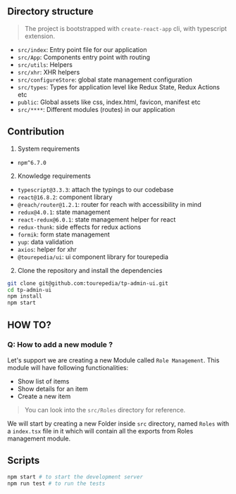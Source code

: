 ## Directory structure

> The project is bootstrapped with `create-react-app` cli, with typescript extension.

- `src/index`: Entry point file for our application
- `src/App`: Components entry point with routing
- `src/utils`: Helpers
- `src/xhr`: XHR helpers
- `src/configureStore`: global state management configuration
- `src/types`: Types for application level like Redux State, Redux Actions etc
- `public`: Global assets like css, index.html, favicon, manifest etc
- `src/****`: Different modules (routes) in our application

## Contribution

1. System requirements

- `npm^6.7.0`

2. Knowledge requirements

- `typescript@3.3.3`: attach the typings to our codebase
- `react@16.8.2`: component library
- `@reach/router@1.2.1`: router for reach with accessibility in mind
- `redux@4.0.1`: state management
- `react-redux@6.0.1`: state management helper for react
- `redux-thunk`: side effects for redux actions
- `formik`: form state management
- `yup`: data validation
- `axios`: helper for xhr
- `@tourepedia/ui`: ui component library for tourepedia

2. Clone the repository and install the dependencies

```bash
git clone git@github.com:tourepedia/tp-admin-ui.git
cd tp-admin-ui
npm install
npm start
```

## HOW TO?

### Q: How to add a new module ?

Let's support we are creating a new Module called `Role Management`. This module will have following functionalities:

- Show list of items
- Show details for an item
- Create a new item

> You can look into the `src/Roles` directory for reference.

We will start by creating a new Folder inside `src` directory, named `Roles` with a `index.tsx` file in it which will
contain all the exports from Roles management module.

## Scripts

```bash
npm start # to start the development server
npm run test # to run the tests
```
